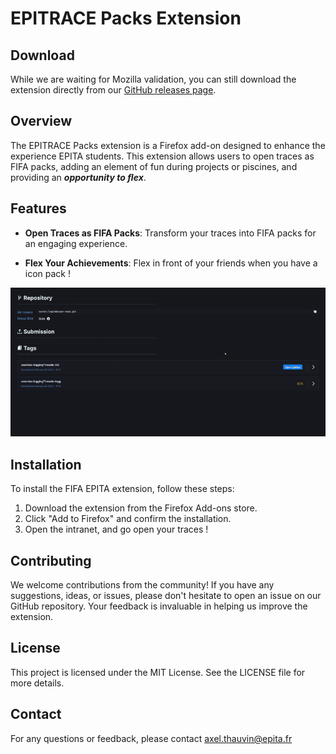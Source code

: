 # EPITRACE Packs Extension

## Download

While we are waiting for Mozilla validation, you can still download the extension directly from our [GitHub releases page](https://github.com/Axthauvin/epitrace-packs/releases/tag/1.0.1).

## Overview

The EPITRACE Packs extension is a Firefox add-on designed to enhance the experience EPITA students. This extension allows users to open traces as FIFA packs, adding an element of fun during projects or piscines, and providing an **_opportunity to flex_**.

## Features

- **Open Traces as FIFA Packs**: Transform your traces into FIFA packs for an engaging experience.

- **Flex Your Achievements**: Flex in front of your friends when you have a icon pack !

![FIFA EPITA Extension](./images_github/illustration.gif)

## Installation

To install the FIFA EPITA extension, follow these steps:

1. Download the extension from the Firefox Add-ons store.
2. Click "Add to Firefox" and confirm the installation.
3. Open the intranet, and go open your traces !

## Contributing

We welcome contributions from the community! If you have any suggestions, ideas, or issues, please don't hesitate to open an issue on our GitHub repository. Your feedback is invaluable in helping us improve the extension.

## License

This project is licensed under the MIT License. See the LICENSE file for more details.

## Contact

For any questions or feedback, please contact [axel.thauvin@epita.fr](mailto:axel.thauvin@epita.fr)
